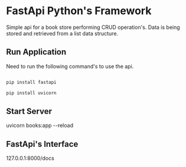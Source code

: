 
# FastApi Python's Framework

Simple api for a book store performing CRUD operation's. Data is being stored and retrieved from a list data structure.

## Run Application

Need to run the following command's to use the api.

```python

pip install fastapi

pip install uvicorn

```

## Start Server

uvicorn books:app --reload

## FastApi's Interface

127.0.0.1:8000/docs
